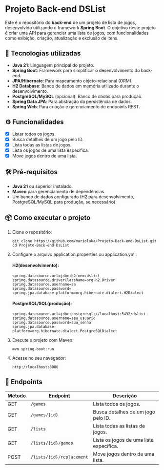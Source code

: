 # Projeto Back-end DSList

Este é o repositório do **back-end** de um projeto de lista de jogos, desenvolvido utilizando o framework **Spring Boot**. O objetivo deste projeto é criar uma API para gerenciar uma lista de jogos, com funcionalidades como exibição, criação, atualização e exclusão de itens.

## 🚀 Tecnologias utilizadas

- **Java 21**: Linguagem principal do projeto.
- **Spring Boot**: Framework para simplificar o desenvolvimento do back-end.
- **JPA/Hibernate**: Para mapeamento objeto-relacional (ORM).
- **H2 Database**: Banco de dados em memória utilizado durante o desenvolvimento.
- **PostgreSQL/MySQL** (opcional): Banco de dados para produção.
- **Spring Data JPA**: Para abstração da persistência de dados.
- **Spring Web**: Para criação e gerenciamento de endpoints REST.

## ⚙️ Funcionalidades

- [x] Listar todos os jogos.
- [x] Busca detalhes de um jogo pelo ID.
- [x] Lista todas as listas de jogos.
- [x] Lista os jogos de uma lista específica.
- [x] Move jogos dentro de uma lista.

## 🛠️ Pré-requisitos

- **Java 21** ou superior instalado.
- **Maven** para gerenciamento de dependências.
- Um banco de dados configurado (H2 para desenvolvimento, PostgreSQL/MySQL para produção, se necessário).

## 📦 Como executar o projeto

1. Clone o repositório:
   ```
   git clone https://github.com/marioluka/Projeto-Back-end-DsList.git
   cd Projeto-Back-end-DsList
   ```
   
3. Configure o arquivo application.properties ou application.yml:

   #### H2(desenvolvimento):
      ```
      spring.datasource.url=jdbc:h2:mem:dslist
      spring.datasource.driverClassName=org.h2.Driver
      spring.datasource.username=sa
      spring.datasource.password=
      spring.jpa.database-platform=org.hibernate.dialect.H2Dialect
      ```
   #### PostgreSQL/SQL(produção):
      ```
      spring.datasource.url=jdbc:postgresql://localhost:5432/dslist
      spring.datasource.username=seu_usuario
      spring.datasource.password=sua_senha
      spring.jpa.database-platform=org.hibernate.dialect.PostgreSQLDialect
      ```
4. Execute o projeto com Maven:
   
   `mvn spring-boot:run`
   
5. Acesse no seu navegador:

   `http://localhost:8080`

## 🧪 Endpoints

| Método | Endpoint                   | Descrição                                |
|--------|-----------------------------|------------------------------------------|
| GET    | `/games`                   | Lista todos os jogos.                    |
| GET    | `/games/{id}`              | Busca detalhes de um jogo pelo ID.       |
| GET    | `/lists`                   | Lista todas as listas de jogos.          |
| GET    | `/lists/{id}/games`        | Lista os jogos de uma lista específica.  |
| POST   | `/lists/{id}/replacement`  | Move jogos dentro de uma lista.          |
